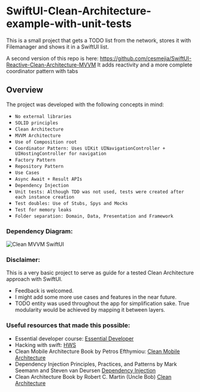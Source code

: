 # SwiftUI-Clean-Architecture-example-with-unit-tests

This is a small project that gets a TODO list from the network, stores it with Filemanager and shows it in a SwiftUI list.

A second version of this repo is here: https://github.com/cesmejia/SwiftUI-Reactive-Clean-Architecture-MVVM
It adds reactivity and a more complete coordinator pattern with tabs

## Overview

The project was developed with the following concepts in mind:

- ``No external libraries``
- ``SOLID principles``
- ``Clean Architecture``
- ``MVVM Architecture``
- ``Use of Composition root``
- ``Coordinator Pattern: Uses UIKit UINavigationController + UIHostingController for navigation``
- ``Factory Pattern``
- ``Repository Pattern``
- ``Use Cases``
- ``Async Await + Result APIs``
- ``Dependency Injection``
- ``Unit tests: Although TDD was not used, tests were created after each instance creation``
- ``Test doubles: Use of Stubs, Spys and Mocks``
- ``Test for memory leaks``
- ``Folder separation: Domain, Data, Presentation and Framework``

### Dependency Diagram:

![Clean MVVM SwiftUI](https://user-images.githubusercontent.com/24886388/233222696-eddef548-90d9-4930-b7bb-83eec2c9fdb4.jpg)

### Disclaimer:

This is a very basic project to serve as guide for a tested Clean Architecture approach with SwiftUI.

- Feedback is welcomed.
- I might add some more use cases and features in the near future.
- TODO entity was used throughout the app for simplification sake. True modularity would be achieved by mapping it between layers.

### Useful resources that made this possible:

- Essential developer course: [Essential Developer](https://www.essentialdeveloper.com)
- Hacking with swift: [HWS](https://www.hackingwithswift.com)
- Clean Mobile Architecture Book by Petros Efthymiou: [Clean Mobile Architecture](https://www.petrosefthymiou.com/product-page/clean-mobile-architecture)
- Dependency Injection Principles, Practices, and Patterns by Mark Seemann and Steven van Deursen [Dependency Injection](https://www.goodreads.com/en/book/show/44416307-dependency-injection-principles-practices-and-patterns)
- Clean Architecture Book by Robert C. Martin (Uncle Bob) [Clean Architecture](https://www.goodreads.com/book/show/18043011-clean-architecture?ref=nav_sb_ss_1_11)
